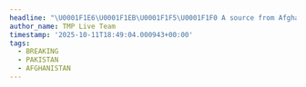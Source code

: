 ```yaml
---
headline: "\U0001F1E6\U0001F1EB\U0001F1F5\U0001F1F0 A source from Afghanistan's Ministry of Defense tells Al-Jazeera; Afghan forces are attacking 7 different Pakistan provinces on the \"Durand\" Line."
author_name: TMP Live Team
timestamp: '2025-10-11T18:49:04.000943+00:00'
tags:
  - BREAKING
  - PAKISTAN
  - AFGHANISTAN
---
```


